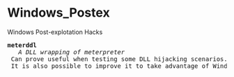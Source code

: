 # Windows_Postex
Windows Post-explotation Hacks
<pre>
<strong>meterddl</strong>
   <em>A DLL wrapping of meterpreter</em>
 Can prove useful when testing some DLL hijacking scenarios. It can be changed depending on the DLL one wants to spoof.
 It is also possible to improve it to take advantage of Windows hosted services which are commonly used by malware to gain persistence.
</pre>

